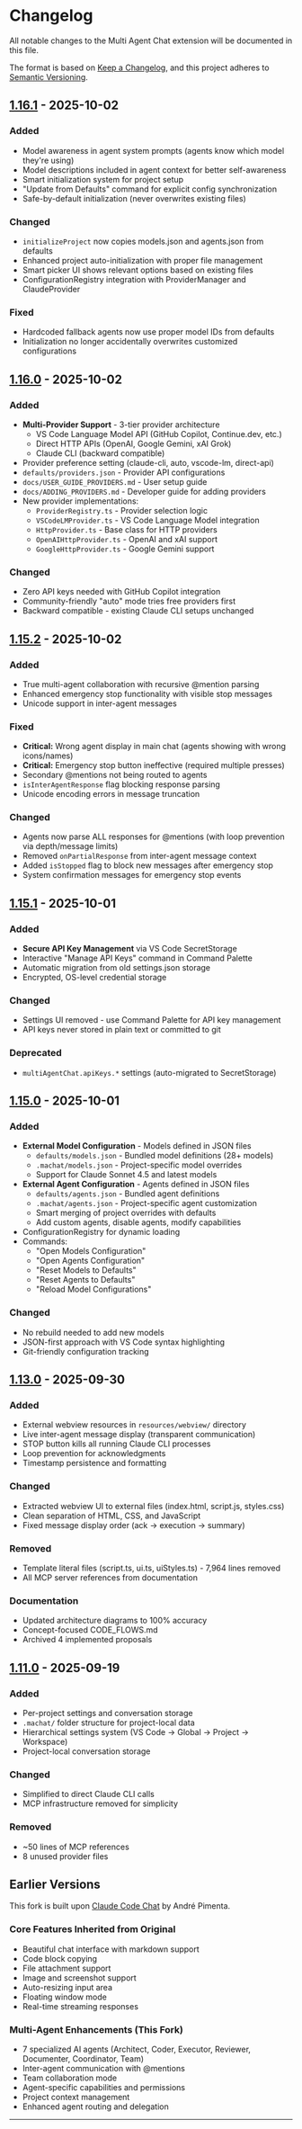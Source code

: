# Changelog

All notable changes to the Multi Agent Chat extension will be documented in this file.

The format is based on [Keep a Changelog](https://keepachangelog.com/en/1.0.0/),
and this project adheres to [Semantic Versioning](https://semver.org/spec/v2.0.0.html).

## [1.16.1] - 2025-10-02

### Added
- Model awareness in agent system prompts (agents know which model they're using)
- Model descriptions included in agent context for better self-awareness
- Smart initialization system for project setup
- "Update from Defaults" command for explicit config synchronization
- Safe-by-default initialization (never overwrites existing files)

### Changed
- `initializeProject` now copies models.json and agents.json from defaults
- Enhanced project auto-initialization with proper file management
- Smart picker UI shows relevant options based on existing files
- ConfigurationRegistry integration with ProviderManager and ClaudeProvider

### Fixed
- Hardcoded fallback agents now use proper model IDs from defaults
- Initialization no longer accidentally overwrites customized configurations

## [1.16.0] - 2025-10-02

### Added
- **Multi-Provider Support** - 3-tier provider architecture
  - VS Code Language Model API (GitHub Copilot, Continue.dev, etc.)
  - Direct HTTP APIs (OpenAI, Google Gemini, xAI Grok)
  - Claude CLI (backward compatible)
- Provider preference setting (claude-cli, auto, vscode-lm, direct-api)
- `defaults/providers.json` - Provider API configurations
- `docs/USER_GUIDE_PROVIDERS.md` - User setup guide
- `docs/ADDING_PROVIDERS.md` - Developer guide for adding providers
- New provider implementations:
  - `ProviderRegistry.ts` - Provider selection logic
  - `VSCodeLMProvider.ts` - VS Code Language Model integration
  - `HttpProvider.ts` - Base class for HTTP providers
  - `OpenAIHttpProvider.ts` - OpenAI and xAI support
  - `GoogleHttpProvider.ts` - Google Gemini support

### Changed
- Zero API keys needed with GitHub Copilot integration
- Community-friendly "auto" mode tries free providers first
- Backward compatible - existing Claude CLI setups unchanged

## [1.15.2] - 2025-10-02

### Added
- True multi-agent collaboration with recursive @mention parsing
- Enhanced emergency stop functionality with visible stop messages
- Unicode support in inter-agent messages

### Fixed
- **Critical:** Wrong agent display in main chat (agents showing with wrong icons/names)
- **Critical:** Emergency stop button ineffective (required multiple presses)
- Secondary @mentions not being routed to agents
- `isInterAgentResponse` flag blocking response parsing
- Unicode encoding errors in message truncation

### Changed
- Agents now parse ALL responses for @mentions (with loop prevention via depth/message limits)
- Removed `onPartialResponse` from inter-agent message context
- Added `isStopped` flag to block new messages after emergency stop
- System confirmation messages for emergency stop events

## [1.15.1] - 2025-10-01

### Added
- **Secure API Key Management** via VS Code SecretStorage
- Interactive "Manage API Keys" command in Command Palette
- Automatic migration from old settings.json storage
- Encrypted, OS-level credential storage

### Changed
- Settings UI removed - use Command Palette for API key management
- API keys never stored in plain text or committed to git

### Deprecated
- `multiAgentChat.apiKeys.*` settings (auto-migrated to SecretStorage)

## [1.15.0] - 2025-10-01

### Added
- **External Model Configuration** - Models defined in JSON files
  - `defaults/models.json` - Bundled model definitions (28+ models)
  - `.machat/models.json` - Project-specific model overrides
  - Support for Claude Sonnet 4.5 and latest models
- **External Agent Configuration** - Agents defined in JSON files
  - `defaults/agents.json` - Bundled agent definitions
  - `.machat/agents.json` - Project-specific agent customization
  - Smart merging of project overrides with defaults
  - Add custom agents, disable agents, modify capabilities
- ConfigurationRegistry for dynamic loading
- Commands:
  - "Open Models Configuration"
  - "Open Agents Configuration"
  - "Reset Models to Defaults"
  - "Reset Agents to Defaults"
  - "Reload Model Configurations"

### Changed
- No rebuild needed to add new models
- JSON-first approach with VS Code syntax highlighting
- Git-friendly configuration tracking

## [1.13.0] - 2025-09-30

### Added
- External webview resources in `resources/webview/` directory
- Live inter-agent message display (transparent communication)
- STOP button kills all running Claude CLI processes
- Loop prevention for acknowledgments
- Timestamp persistence and formatting

### Changed
- Extracted webview UI to external files (index.html, script.js, styles.css)
- Clean separation of HTML, CSS, and JavaScript
- Fixed message display order (ack → execution → summary)

### Removed
- Template literal files (script.ts, ui.ts, uiStyles.ts) - 7,964 lines removed
- All MCP server references from documentation

### Documentation
- Updated architecture diagrams to 100% accuracy
- Concept-focused CODE_FLOWS.md
- Archived 4 implemented proposals

## [1.11.0] - 2025-09-19

### Added
- Per-project settings and conversation storage
- `.machat/` folder structure for project-local data
- Hierarchical settings system (VS Code → Global → Project → Workspace)
- Project-local conversation storage

### Changed
- Simplified to direct Claude CLI calls
- MCP infrastructure removed for simplicity

### Removed
- ~50 lines of MCP references
- 8 unused provider files

## Earlier Versions

This fork is built upon [Claude Code Chat](https://github.com/andrepimenta/claude-code-chat) by André Pimenta.

### Core Features Inherited from Original
- Beautiful chat interface with markdown support
- Code block copying
- File attachment support
- Image and screenshot support
- Auto-resizing input area
- Floating window mode
- Real-time streaming responses

### Multi-Agent Enhancements (This Fork)
- 7 specialized AI agents (Architect, Coder, Executor, Reviewer, Documenter, Coordinator, Team)
- Inter-agent communication with @mentions
- Team collaboration mode
- Agent-specific capabilities and permissions
- Project context management
- Enhanced agent routing and delegation

---

[1.16.1]: https://github.com/craig-yappert/multi-agent-chat-extension/compare/v1.16.0...v1.16.1
[1.16.0]: https://github.com/craig-yappert/multi-agent-chat-extension/compare/v1.15.2...v1.16.0
[1.15.2]: https://github.com/craig-yappert/multi-agent-chat-extension/compare/v1.15.1...v1.15.2
[1.15.1]: https://github.com/craig-yappert/multi-agent-chat-extension/compare/v1.15.0...v1.15.1
[1.15.0]: https://github.com/craig-yappert/multi-agent-chat-extension/compare/v1.13.0...v1.15.0
[1.13.0]: https://github.com/craig-yappert/multi-agent-chat-extension/compare/v1.11.0...v1.13.0
[1.11.0]: https://github.com/craig-yappert/multi-agent-chat-extension/releases/tag/v1.11.0
